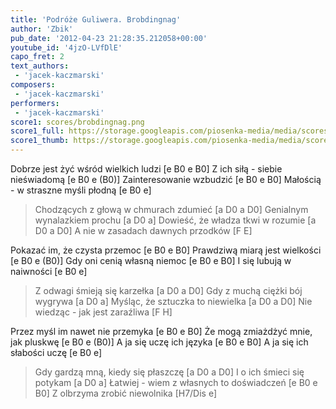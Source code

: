```yaml
---
title: 'Podróże Guliwera. Brobdingnag'
author: 'Zbik'
pub_date: '2012-04-23 21:28:35.212058+00:00'
youtube_id: '4jzO-LVfDlE'
capo_fret: 2
text_authors:
 - 'jacek-kaczmarski'
composers:
 - 'jacek-kaczmarski'
performers:
 - 'jacek-kaczmarski'
score1: scores/brobdingnag.png
score1_full: https://storage.googleapis.com/piosenka-media/media/scores/brobdingnag.png
score1_thumb: https://storage.googleapis.com/piosenka-media/media/scores/brobdingnag.png.180x0_q85_upscale.jpg
---
```


Dobrze jest żyć wśród wielkich ludzi [e B0 e B0]
Z ich siłą - siebie nieświadomą [e B0 e (B0)]
Zainteresowanie wzbudzić [e B0 e B0]
Małością - w straszne myśli płodną [e B0 e]

>Chodzących z głową w chmurach zdumieć [a D0 a D0]
>Genialnym wynalazkiem prochu [a D0 a]
>Dowieść, że władza tkwi w rozumie [a D0 a D0]
>A nie w zasadach dawnych przodków [F E]

Pokazać im, że czysta przemoc [e B0 e B0]
Prawdziwą miarą jest wielkości [e B0 e (B0)]
Gdy oni cenią własną niemoc [e B0 e B0]
I się lubują w naiwności [e B0 e]

>Z odwagi śmieją się karzełka [a D0 a D0]
>Gdy z muchą ciężki bój wygrywa [a D0 a]
>Myśląc, że sztuczka to niewielka [a D0 a D0]
>Nie wiedząc - jak jest zaraźliwa [F H]

Przez myśl im nawet nie przemyka [e B0 e B0]
Że mogą zmiażdżyć mnie, jak pluskwę [e B0 e (B0)]
A ja się uczę ich języka [e B0 e B0]
A ja się ich słabości uczę [e B0 e]

>Gdy gardzą mną, kiedy się płaszczę [a D0 a D0]
>I o ich śmieci się potykam [a D0 a]
>Łatwiej - wiem z własnych to doświadczeń [e B0 e B0]
>Z olbrzyma zrobić niewolnika [H7/Dis e]